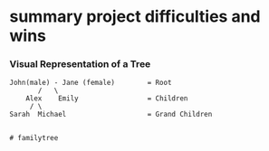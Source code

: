# summary project difficulties and wins
### **Visual Representation of a Tree**
```
John(male) - Jane (female)        = Root
       /   \
    Alex    Emily                 = Children
     / \   
Sarah  Michael                    = Grand Children


#   f a m i l y t r e e  
 